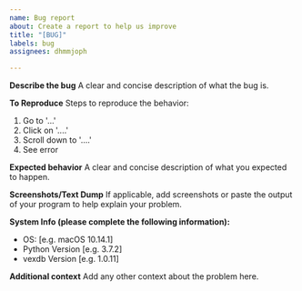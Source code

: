 ```yaml
---
name: Bug report
about: Create a report to help us improve
title: "[BUG]"
labels: bug
assignees: dhmmjoph

---
```


**Describe the bug**
A clear and concise description of what the bug is.

**To Reproduce**
Steps to reproduce the behavior:
1. Go to '...'
2. Click on '....'
3. Scroll down to '....'
4. See error

**Expected behavior**
A clear and concise description of what you expected to happen.

**Screenshots/Text Dump**
If applicable, add screenshots or paste the output of your program to help explain your problem.

**System Info (please complete the following information):**
 - OS: [e.g. macOS 10.14.1]
 - Python Version [e.g. 3.7.2]
 - vexdb Version [e.g. 1.0.11]

**Additional context**
Add any other context about the problem here.
